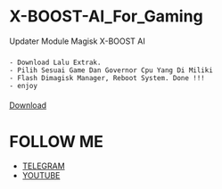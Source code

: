# X-BOOST-AI_For_Gaming
Updater Module Magisk X-BOOST AI
###
```
- Download Lalu Extrak.
- Pilih Sesuai Game Dan Governor Cpu Yang Di Miliki
- Flash Dimagisk Manager, Reboot System. Done !!!
- enjoy 
```
####
[Download](https://github.com/KutuMobaa/X-BOOST-AI_For_Gaming/releases/tag/X-BOOST_AI)

# FOLLOW ME

* [TELEGRAM](https://t.me/kutu_Moba57)
* [YOUTUBE](https://youtube.com/@KutuMoba)
